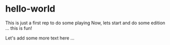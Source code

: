 # hello-world
This is just a first rep to do some playing
Now, lets start and do some edition ... this is fun!

Let's add some more text here ...
